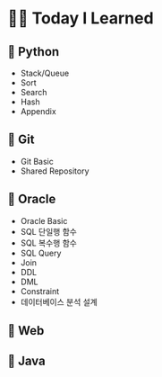 # 👶🏻 Today I Learned



## 📕 Python

* Stack/Queue
* Sort
* Search
* Hash
* Appendix



## 📙 Git

* Git Basic
* Shared Repository



##  📒 Oracle

* Oracle Basic
* SQL 단일행 함수
* SQL 복수행 함수
* SQL Query
* Join
* DDL
* DML
* Constraint
* 데이터베이스 분석 설계



##  📗 Web





## 📘 Java





